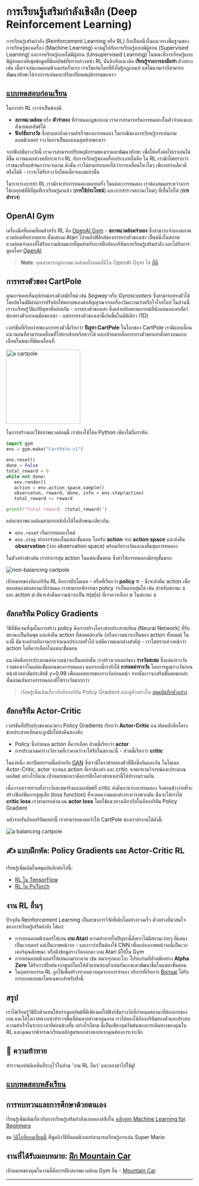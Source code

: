 <!--
CO_OP_TRANSLATOR_METADATA:
{
  "original_hash": "04395657fc01648f8f70484d0e55ab67",
  "translation_date": "2025-09-23T09:02:41+00:00",
  "source_file": "lessons/6-Other/22-DeepRL/README.md",
  "language_code": "th"
}
-->
# การเรียนรู้เสริมกำลังเชิงลึก (Deep Reinforcement Learning)

การเรียนรู้เสริมกำลัง (Reinforcement Learning หรือ RL) ถือเป็นหนึ่งในแนวทางพื้นฐานของการเรียนรู้ของเครื่อง (Machine Learning) ควบคู่ไปกับการเรียนรู้แบบมีผู้สอน (Supervised Learning) และการเรียนรู้แบบไม่มีผู้สอน (Unsupervised Learning) ในขณะที่การเรียนรู้แบบมีผู้สอนอาศัยชุดข้อมูลที่มีผลลัพธ์ที่ทราบล่วงหน้า RL นั้นอิงกับแนวคิด **เรียนรู้จากการลงมือทำ** ตัวอย่างเช่น เมื่อเราเล่นเกมคอมพิวเตอร์ครั้งแรก เราเริ่มเล่นโดยที่ยังไม่รู้กฎเกณฑ์ แต่ไม่นานเราก็สามารถพัฒนาทักษะได้จากการเล่นและปรับเปลี่ยนพฤติกรรมของเรา

## [แบบทดสอบก่อนเรียน](https://ff-quizzes.netlify.app/en/ai/quiz/43)

ในการทำ RL เราจำเป็นต้องมี:

* **สภาพแวดล้อม** หรือ **ตัวจำลอง** ที่กำหนดกฎของเกม เราควรสามารถรันการทดลองในตัวจำลองและสังเกตผลลัพธ์ได้
* **ฟังก์ชันรางวัล** ซึ่งบ่งบอกถึงความสำเร็จของการทดลอง ในกรณีของการเรียนรู้การเล่นเกมคอมพิวเตอร์ รางวัลอาจเป็นคะแนนสุดท้ายของเรา

จากฟังก์ชันรางวัลนี้ เราควรสามารถปรับพฤติกรรมของเราและพัฒนาทักษะ เพื่อให้ครั้งต่อไปเราเล่นได้ดีขึ้น ความแตกต่างหลักระหว่าง RL กับการเรียนรู้ของเครื่องประเภทอื่นคือ ใน RL เรามักไม่ทราบว่าเราชนะหรือแพ้จนกว่าจะจบเกม ดังนั้น เราไม่สามารถบอกได้ว่าการเคลื่อนไหวใดๆ เพียงอย่างเดียวดีหรือไม่ดี - เราจะได้รับรางวัลก็ต่อเมื่อจบเกมเท่านั้น

ในระหว่างการทำ RL เรามักจะทำการทดลองหลายครั้ง ในแต่ละการทดลอง เราต้องสมดุลระหว่างการใช้กลยุทธ์ที่ดีที่สุดที่เราเรียนรู้มาแล้ว (**การใช้ประโยชน์**) และการสำรวจสถานะใหม่ๆ ที่เป็นไปได้ (**การสำรวจ**)

## OpenAI Gym

เครื่องมือที่ยอดเยี่ยมสำหรับ RL คือ [OpenAI Gym](https://gym.openai.com/) - **สภาพแวดล้อมจำลอง** ซึ่งสามารถจำลองสภาพแวดล้อมที่หลากหลาย ตั้งแต่เกม Atari ไปจนถึงฟิสิกส์ของการทรงตัวของเสา เป็นหนึ่งในสภาพแวดล้อมจำลองที่ได้รับความนิยมมากที่สุดสำหรับการฝึกอัลกอริทึมการเรียนรู้เสริมกำลัง และได้รับการดูแลโดย [OpenAI](https://openai.com/)

> **Note**: คุณสามารถดูสภาพแวดล้อมทั้งหมดที่มีใน OpenAI Gym ได้ [ที่นี่](https://gym.openai.com/envs/#classic_control)

## การทรงตัวของ CartPole

คุณอาจเคยเห็นอุปกรณ์ทรงตัวสมัยใหม่ เช่น *Segway* หรือ *Gyroscooters* ซึ่งสามารถทรงตัวได้โดยอัตโนมัติผ่านการปรับล้อให้ตอบสนองต่อสัญญาณจากเครื่องวัดความเร่งหรือไจโรสโคป ในส่วนนี้ เราจะเรียนรู้วิธีแก้ปัญหาที่คล้ายกัน - การทรงตัวของเสา ซึ่งคล้ายกับสถานการณ์ที่นักแสดงละครสัตว์ต้องทรงตัวเสาบนมือของเขา - แต่การทรงตัวของเสานี้เกิดขึ้นในมิติเดียว (1D)

เวอร์ชันที่เรียบง่ายของการทรงตัวนี้เรียกว่า **ปัญหา CartPole** ในโลกของ CartPole เรามีแถบเลื่อนแนวนอนที่สามารถเคลื่อนที่ไปทางซ้ายหรือขวาได้ และเป้าหมายคือการทรงตัวของเสาตั้งตรงบนแถบเลื่อนในขณะที่มันเคลื่อนที่

<img alt="a cartpole" src="images/cartpole.png" width="200"/>

ในการสร้างและใช้สภาพแวดล้อมนี้ เราต้องใช้โค้ด Python เพียงไม่กี่บรรทัด:

```python
import gym
env = gym.make("CartPole-v1")

env.reset()
done = False
total_reward = 0
while not done:
   env.render()
   action = env.action_space.sample()
   observaton, reward, done, info = env.step(action)
   total_reward += reward

print(f"Total reward: {total_reward}")
```

แต่ละสภาพแวดล้อมสามารถเข้าถึงได้ในลักษณะเดียวกัน:
* `env.reset` เริ่มการทดลองใหม่
* `env.step` ทำการจำลองในแต่ละขั้นตอน โดยรับ **action** จาก **action space** และส่งคืน **observation** (จาก observation space) พร้อมกับรางวัลและธงสิ้นสุดการทดลอง

ในตัวอย่างข้างต้น เราทำการสุ่ม action ในแต่ละขั้นตอน ซึ่งทำให้การทดลองมีอายุสั้นมาก:

![non-balancing cartpole](../../../../../lessons/6-Other/22-DeepRL/images/cartpole-nobalance.gif)

เป้าหมายของอัลกอริทึม RL คือการฝึกโมเดล - หรือที่เรียกว่า **policy** &pi; - ซึ่งจะส่งคืน action เพื่อตอบสนองต่อสถานะที่กำหนด เราสามารถพิจารณา policy ว่าเป็นแบบสุ่มได้ เช่น สำหรับสถานะ *s* และ action *a* มันจะส่งคืนความน่าจะเป็น &pi;(*a*|*s*) ที่เราควรเลือก *a* ในสถานะ *s*

## อัลกอริทึม Policy Gradients

วิธีที่ชัดเจนที่สุดในการสร้าง policy คือการสร้างโครงข่ายประสาทเทียม (Neural Network) ที่รับสถานะเป็นอินพุต และส่งคืน action ที่สอดคล้องกัน (หรือความน่าจะเป็นของ action ทั้งหมด) ในแง่นี้ มันจะคล้ายกับงานการจำแนกประเภททั่วไป แต่มีความแตกต่างสำคัญ - เราไม่ทราบล่วงหน้าว่า action ใดที่ควรเลือกในแต่ละขั้นตอน

แนวคิดคือการประมาณค่าความน่าจะเป็นเหล่านั้น เราสร้างเวกเตอร์ของ **รางวัลสะสม** ซึ่งแสดงรางวัลรวมของเราในแต่ละขั้นตอนของการทดลอง นอกจากนี้เรายังใช้ **การลดค่ารางวัล** โดยการคูณรางวัลก่อนหน้าด้วยค่าสัมประสิทธิ์ &gamma;=0.99 เพื่อลดบทบาทของรางวัลก่อนหน้า จากนั้นเราจะเสริมขั้นตอนเหล่านั้นตามเส้นทางการทดลองที่ให้รางวัลมากกว่า

> เรียนรู้เพิ่มเติมเกี่ยวกับอัลกอริทึม Policy Gradient และดูตัวอย่างใน [สมุดบันทึกตัวอย่าง](CartPole-RL-TF.ipynb)

## อัลกอริทึม Actor-Critic

เวอร์ชันที่ปรับปรุงของแนวทาง Policy Gradients เรียกว่า **Actor-Critic** แนวคิดหลักคือโครงข่ายประสาทเทียมจะถูกฝึกให้ส่งคืนสองสิ่ง:

* Policy ซึ่งกำหนด action ที่ควรเลือก ส่วนนี้เรียกว่า **actor**
* การประมาณค่ารางวัลรวมที่เราคาดว่าจะได้รับในสถานะนี้ - ส่วนนี้เรียกว่า **critic**

ในแง่หนึ่ง สถาปัตยกรรมนี้คล้ายกับ [GAN](../../4-ComputerVision/10-GANs/README.md) ซึ่งเรามีโครงข่ายสองตัวที่ฝึกซึ่งกันและกัน ในโมเดล Actor-Critic, actor จะเสนอ action ที่เราต้องทำ และ critic จะพยายามวิจารณ์และประมาณผลลัพธ์ อย่างไรก็ตาม เป้าหมายของเราคือการฝึกโครงข่ายเหล่านี้ให้ทำงานร่วมกัน

เนื่องจากเราทราบทั้งรางวัลสะสมจริงและผลลัพธ์ที่ critic ส่งคืนระหว่างการทดลอง จึงค่อนข้างง่ายที่จะสร้างฟังก์ชันการสูญเสีย (loss function) ที่จะลดความแตกต่างระหว่างพวกมัน นั่นจะให้เราได้ **critic loss** เราสามารถคำนวณ **actor loss** โดยใช้แนวทางเดียวกับในอัลกอริทึม Policy Gradient

หลังจากรันอัลกอริทึมเหล่านี้ เราสามารถคาดหวังให้ CartPole ของเราทำงานได้ดังนี้:

![a balancing cartpole](../../../../../lessons/6-Other/22-DeepRL/images/cartpole-balance.gif)

## ✍️ แบบฝึกหัด: Policy Gradients และ Actor-Critic RL

เรียนรู้เพิ่มเติมในสมุดบันทึกต่อไปนี้:

* [RL ใน TensorFlow](CartPole-RL-TF.ipynb)
* [RL ใน PyTorch](CartPole-RL-PyTorch.ipynb)

## งาน RL อื่นๆ

ปัจจุบัน Reinforcement Learning เป็นสาขาการวิจัยที่เติบโตอย่างรวดเร็ว ตัวอย่างที่น่าสนใจของการเรียนรู้เสริมกำลัง ได้แก่:

* การสอนคอมพิวเตอร์ให้เล่น **เกม Atari** ความท้าทายในปัญหานี้คือเราไม่มีสถานะง่ายๆ ที่แสดงเป็นเวกเตอร์ แต่เป็นภาพหน้าจอ - และเราจำเป็นต้องใช้ CNN เพื่อแปลงภาพหน้าจอนี้เป็นเวกเตอร์คุณลักษณะ หรือดึงข้อมูลรางวัลออกมา เกม Atari มีให้ใน Gym
* การสอนคอมพิวเตอร์ให้เล่นเกมกระดาน เช่น หมากรุกและโกะ โปรแกรมที่ล้ำสมัยอย่าง **Alpha Zero** ได้รับการฝึกฝนจากศูนย์โดยให้ตัวแทนสองตัวเล่นกันเองและพัฒนาขึ้นในแต่ละขั้นตอน
* ในอุตสาหกรรม RL ถูกใช้เพื่อสร้างระบบควบคุมจากการจำลอง บริการที่เรียกว่า [Bonsai](https://azure.microsoft.com/services/project-bonsai/?WT.mc_id=academic-77998-cacaste) ได้รับการออกแบบมาโดยเฉพาะสำหรับสิ่งนี้

## สรุป

เราได้เรียนรู้วิธีฝึกตัวแทนให้บรรลุผลลัพธ์ที่ดีเพียงแค่ให้ฟังก์ชันรางวัลที่กำหนดสถานะที่ต้องการของเกม และให้โอกาสพวกเขาสำรวจพื้นที่ค้นหาอย่างชาญฉลาด เราได้ลองใช้อัลกอริทึมสองตัวและประสบความสำเร็จในระยะเวลาที่ค่อนข้างสั้น อย่างไรก็ตาม นี่เป็นเพียงจุดเริ่มต้นของการเดินทางของคุณใน RL และคุณควรพิจารณาเรียนหลักสูตรแยกต่างหากหากคุณต้องการเจาะลึก

## 🚀 ความท้าทาย

สำรวจแอปพลิเคชันที่ระบุไว้ในส่วน 'งาน RL อื่นๆ' และลองนำไปใช้ดู!

## [แบบทดสอบหลังเรียน](https://ff-quizzes.netlify.app/en/ai/quiz/44)

## การทบทวนและการศึกษาด้วยตนเอง

เรียนรู้เพิ่มเติมเกี่ยวกับการเรียนรู้เสริมกำลังแบบคลาสสิกใน [หลักสูตร Machine Learning for Beginners](https://github.com/microsoft/ML-For-Beginners/blob/main/8-Reinforcement/README.md)

ชม [วิดีโอที่ยอดเยี่ยมนี้](https://www.youtube.com/watch?v=qv6UVOQ0F44) ที่พูดถึงวิธีที่คอมพิวเตอร์สามารถเรียนรู้การเล่น Super Mario

## งานที่ได้รับมอบหมาย: [ฝึก Mountain Car](lab/README.md)

เป้าหมายของคุณในงานนี้คือการฝึกสภาพแวดล้อม Gym อื่น - [Mountain Car](https://www.gymlibrary.ml/environments/classic_control/mountain_car/)

---

